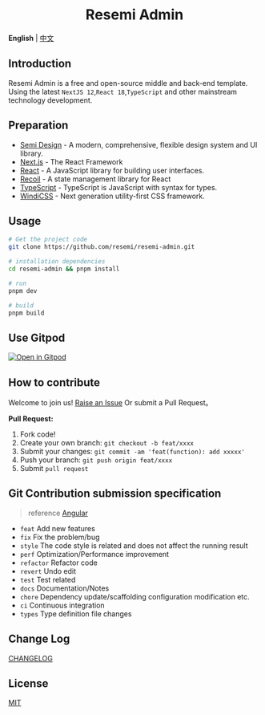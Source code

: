 <div align="center">

<h1>Resemi Admin</h1>

</div>

**English** | [中文](./README.zh-CN.md)

## Introduction

Resemi Admin is a free and open-source middle and back-end template. Using the latest `NextJS 12`,`React 18`,`TypeScript` and other mainstream technology development.


## Preparation
- [Semi Design](https://semi.design/) - A modern, comprehensive, flexible design system and UI library.
- [Next.js](https://nextjs.org/) - The React Framework
- [React](https://reactjs.org/) - A JavaScript library for building user interfaces.
- [Recoil](https://recoiljs.org/) - A state management library for React
- [TypeScript](https://www.typescriptlang.org/) - TypeScript is JavaScript with syntax for types.
- [WindiCSS](https://windicss.org/) - Next generation utility-first CSS framework.


## Usage

```bash
# Get the project code
git clone https://github.com/resemi/resemi-admin.git

# installation dependencies
cd resemi-admin && pnpm install

# run
pnpm dev

# build
pnpm build
```


## Use Gitpod

[![Open in Gitpod](https://gitpod.io/button/open-in-gitpod.svg)](https://gitpod.io/#https://github.com/resemi/resemi-admin)


## How to contribute

Welcome to join us! [Raise an Issue](https://github.com/resemi/resemi-admin/issues/new/choose) Or submit a Pull Request。

**Pull Request:**

1. Fork code!
2. Create your own branch: `git checkout -b feat/xxxx`
3. Submit your changes: `git commit -am 'feat(function): add xxxxx'`
4. Push your branch: `git push origin feat/xxxx`
5. Submit `pull request`


## Git Contribution submission specification

> reference [Angular](https://github.com/conventional-changelog/conventional-changelog/tree/master/packages/conventional-changelog-angular)

- `feat` Add new features
- `fix` Fix the problem/bug
- `style` The code style is related and does not affect the running result
- `perf` Optimization/Performance improvement
- `refactor` Refactor code
- `revert` Undo edit
- `test` Test related
- `docs` Documentation/Notes
- `chore` Dependency update/scaffolding configuration modification etc.
- `ci` Continuous integration
- `types` Type definition file changes


## Change Log

[CHANGELOG](./CHANGELOG.md)


## License

[MIT](./LICENSE)